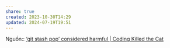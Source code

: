 ```yaml
---
share: true
created: 2023-10-30T14:29
updated: 2024-07-19T19:51
---
```

Nguồn:: [‘git stash pop’ considered harmful | Coding Killed the Cat](https://codingkilledthecat.wordpress.com/2012/04/27/git-stash-pop-considered-harmful/)